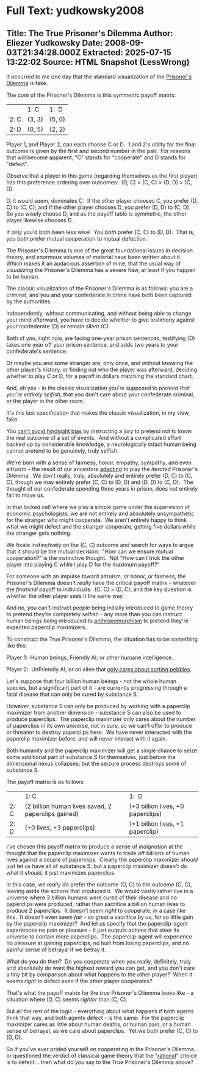 # Full Text: yudkowsky2008

Title: The True Prisoner's Dilemma
Author: Eliezer Yudkowsky
Date: 2008-09-03T21:34:28.000Z
Extracted: 2025-07-15 13:22:02
Source: HTML Snapshot (LessWrong)
---

It occurred to me one day that the standard visualization of the [Prisoner's Dilemma](http://en.wikipedia.org/wiki/Prisoner%27s_dilemma) is fake.

The core of the Prisoner's Dilemma is this symmetric payoff matrix:

|  |  |  |
| --- | --- | --- |
|  | 1: C | 1:  D |
| 2: C | (3, 3) | (5, 0) |
| 2: D | (0, 5) | (2, 2) |

Player 1, and Player 2, can each choose C or D.  1 and 2's utility for the final outcome is given by the first and second number in the pair.  For reasons that will become apparent, "C" stands for "cooperate" and D stands for "defect".

Observe that a player in this game (regarding themselves as the first player) has this preference ordering over outcomes:  (D, C) > (C, C) > (D, D) > (C, D).

D, it would seem, dominates C:  If the other player chooses C, you prefer (D, C) to (C, C); and if the other player chooses D, you prefer (D, D) to (C, D).  So you wisely choose D, and as the payoff table is symmetric, the other player likewise chooses D.

If only you'd both been less wise!  You *both* prefer (C, C) to (D, D).  That is, you both prefer mutual cooperation to mutual defection.

The Prisoner's Dilemma is one of the great foundational issues in decision theory, and enormous volumes of material have been written about it.  Which makes it an audacious assertion of mine, that the usual way of *visualizing* the Prisoner's Dilemma has a severe flaw, at least if you happen to be human.

The classic visualization of the Prisoner's Dilemma is as follows: you
are a criminal, and you and your confederate in crime have both been
captured by the authorities.

Independently, without communicating, and
without being able to change your mind afterward, you have to decide
whether to give testimony against your confederate (D) or remain silent
(C).

Both of you, right now, are facing one-year prison sentences;
testifying (D) takes one year off your prison sentence, and adds two years
to your confederate's sentence.

Or maybe you and some stranger are, only once, and without knowing the other player's history, or finding out who the player was afterward, deciding whether to play C or D, for a payoff in dollars matching the standard chart.

And, oh yes - in the classic visualization you're supposed to *pretend that you're entirely
selfish*, that you don't care about your confederate criminal, or the player in
the other room.

It's this last specification that makes the classic visualization, in my view, fake.

You [can't avoid hindsight bias](/lw/il/hindsight_bias/) by instructing a jury to pretend not to know the real outcome of a set of events.  And without a complicated effort backed up by considerable knowledge, a neurologically intact human being cannot pretend to be genuinely, truly selfish.

We're born with a sense of fairness, honor, empathy, sympathy, and even altruism - the result of our ancestors [adapting](/lw/l0/adaptationexecuters_not_fitnessmaximizers/) to play the *iterated* Prisoner's Dilemma.  We don't really, truly, absolutely and entirely prefer (D, C) to (C, C), though we may entirely prefer (C, C) to (D, D) and (D, D) to (C, D).  The thought of our confederate spending three years in prison, does not entirely fail to move us.

In that locked cell where we play a simple game under the supervision of economic psychologists, we are not entirely and absolutely unsympathetic for the stranger who might cooperate.  We aren't entirely happy to think what we might defect and the stranger cooperate, getting five dollars while the stranger gets nothing.

We fixate instinctively on the (C, C) outcome and search for ways to argue that it should be the mutual decision:  "How can we ensure mutual cooperation?" is the instinctive thought.  Not "How can I trick the other player into playing C while I play D for the maximum payoff?"

For someone with an impulse toward altruism, or honor, or fairness, the Prisoner's Dilemma doesn't *really* have the critical payoff matrix - whatever the *financial* payoff to individuals.  (C, C) > (D, C), and the key question is whether the other player sees it the same way.

And no, you can't instruct people being initially introduced to game theory to pretend they're completely selfish - any more than you can instruct human beings being introduced to [anthropomorphism](/lw/st/anthropomorphic_optimism/) to pretend they're expected paperclip maximizers.

To construct the True Prisoner's Dilemma, the situation has to be something like this:

Player 1:  Human beings, Friendly AI, or other humane intelligence.

Player 2:  UnFriendly AI, or an alien that [only cares about sorting pebbles](/lw/sy/sorting_pebbles_into_correct_heaps/).

Let's suppose that four billion human beings - not the whole human species, but a significant part of it - are currently progressing through a fatal disease that can only be cured by substance S.

However, substance S can only be produced by working with a paperclip maximizer from another dimension - substance S can also be used to produce paperclips.  The paperclip maximizer only cares about the number of paperclips in its own universe, not in ours, so we can't offer to produce or threaten to destroy paperclips here.  We have never interacted with the paperclip maximizer before, and will never interact with it again.

Both humanity and the paperclip maximizer will get a single chance to seize some additional part of substance S for themselves, just before the dimensional nexus collapses; but the seizure process destroys some of substance S.

The payoff matrix is as follows:

|  |  |  |
| --- | --- | --- |
|  | 1: C | 1:  D |
| 2: C | (2 billion human lives saved, 2 paperclips gained) | (+3 billion lives, +0 paperclips) |
| 2: D | (+0 lives, +3 paperclips) | (+1 billion lives, +1 paperclip) |

I've chosen this payoff matrix to produce a sense of *indignation* at the thought that the paperclip maximizer wants to trade off billions of human lives against a couple of paperclips.  Clearly the paperclip maximizer *should* just let us have all of substance S; but a paperclip maximizer doesn't do what it *should,* it just maximizes paperclips.

In this case, we *really do* prefer the outcome (D, C) to the outcome (C, C), leaving aside the actions that produced it.  We would vastly rather live in a universe where 3 billion humans were cured of their disease and no paperclips were produced, rather than sacrifice a billion human lives to produce 2 paperclips.  It doesn't seem *right* to cooperate, in a case like this.  It doesn't even seem *fair* - so great a sacrifice by us, for so little gain by the paperclip maximizer?  And let us specify that the paperclip-agent experiences no pain or pleasure - it just outputs actions that steer its universe to contain more paperclips.  The paperclip-agent will experience no pleasure at gaining paperclips, no hurt from losing paperclips, and no painful sense of betrayal if we betray it.

What do you do then?  Do you
cooperate when you really, definitely, truly and absolutely do want the
highest reward you can get, and you don't care a tiny bit by comparison
about what happens to the other player?  When it seems *right* to defect even if the other player cooperates?

That's what the
payoff matrix for the *true* Prisoner's Dilemma looks like - a situation where (D, C) seems *righter* than (C, C).

But all the rest
of the logic - everything about what happens if both agents think that
way, and both agents defect - is the same.  For the paperclip maximizer cares as little about human deaths, or human pain, or a human sense of betrayal, as we care about paperclips.  Yet we both prefer (C, C) to (D, D).

So if you've ever prided yourself on cooperating in the Prisoner's Dilemma... or questioned the verdict of classical game theory that the "[rational](/lw/nc/newcombs_problem_and_regret_of_rationality/)" choice is to defect... then what do you say to the True Prisoner's Dilemma above?